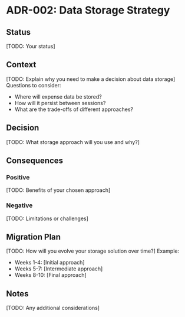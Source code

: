 # ADR-002: Data Storage Strategy

## Status
[TODO: Your status]

## Context
[TODO: Explain why you need to make a decision about data storage]
Questions to consider:
- Where will expense data be stored?
- How will it persist between sessions?
- What are the trade-offs of different approaches?

## Decision
[TODO: What storage approach will you use and why?]

## Consequences

### Positive
[TODO: Benefits of your chosen approach]

### Negative
[TODO: Limitations or challenges]

## Migration Plan
[TODO: How will you evolve your storage solution over time?]
Example:
- Weeks 1-4: [Initial approach]
- Weeks 5-7: [Intermediate approach]
- Weeks 8-10: [Final approach]

## Notes
[TODO: Any additional considerations]